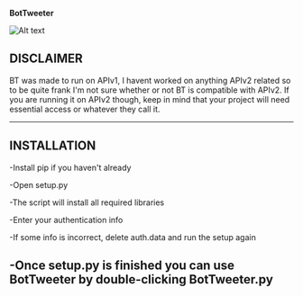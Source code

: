 **BotTweeter**

![Alt text](https://imgur.com/k98ofxL)

DISCLAIMER
-----------------------------------------------------------------------------------
BT was made to run on APIv1, I havent worked on anything APIv2 related so to be
quite frank I'm not sure whether or not BT is compatible with APIv2. If you are
running it on APIv2 though, keep in mind that your project will need essential
access or whatever they call it.

-----------------------------------------------------------------------------------

INSTALLATION
-----------------------------------------------------------------------------------
-Install pip if you haven't already

-Open setup.py

-The script will install all required libraries

-Enter your authentication info

-If some info is incorrect, delete auth.data and run the setup again

-Once setup.py is finished you can use BotTweeter by double-clicking BotTweeter.py
-----------------------------------------------------------------------------------
